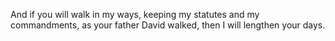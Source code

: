 And if you will walk in my ways, keeping my statutes and my commandments, as your father David walked, then I will lengthen your days.

